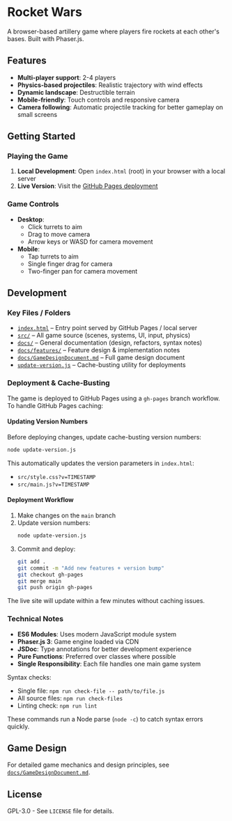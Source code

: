 # Rocket Wars

A browser-based artillery game where players fire rockets at each other's bases. Built with Phaser.js.

## Features

- **Multi-player support**: 2-4 players
- **Physics-based projectiles**: Realistic trajectory with wind effects
- **Dynamic landscape**: Destructible terrain
- **Mobile-friendly**: Touch controls and responsive camera
- **Camera following**: Automatic projectile tracking for better gameplay on small screens

## Getting Started

### Playing the Game

1. **Local Development**: Open `index.html` (root) in your browser with a local server
2. **Live Version**: Visit the [GitHub Pages deployment](https://philgeorge.github.io/rocket-wars/)

### Game Controls

- **Desktop**: 
  - Click turrets to aim
  - Drag to move camera
  - Arrow keys or WASD for camera movement
- **Mobile**: 
  - Tap turrets to aim
  - Single finger drag for camera
  - Two-finger pan for camera movement

## Development

### Key Files / Folders

- [`index.html`](./index.html) – Entry point served by GitHub Pages / local server
- [`src/`](./src) – All game source (scenes, systems, UI, input, physics)
- [`docs/`](./docs) – General documentation (design, refactors, syntax notes)
- [`docs/features/`](./docs/features) – Feature design & implementation notes
- [`docs/GameDesignDocument.md`](./docs/GameDesignDocument.md) – Full game design document
- [`update-version.js`](./update-version.js) – Cache-busting utility for deployments

### Deployment & Cache-Busting

The game is deployed to GitHub Pages using a `gh-pages` branch workflow. To handle GitHub Pages caching:

#### Updating Version Numbers

Before deploying changes, update cache-busting version numbers:

```bash
node update-version.js
```

This automatically updates the version parameters in `index.html`:
- `src/style.css?v=TIMESTAMP`
- `src/main.js?v=TIMESTAMP`

#### Deployment Workflow

1. Make changes on the `main` branch
2. Update version numbers:
   ```bash
   node update-version.js
   ```
3. Commit and deploy:
   ```bash
   git add .
   git commit -m "Add new features + version bump"
   git checkout gh-pages
   git merge main
   git push origin gh-pages
   ```

The live site will update within a few minutes without caching issues.

### Technical Notes

- **ES6 Modules**: Uses modern JavaScript module system
- **Phaser.js 3**: Game engine loaded via CDN
- **JSDoc**: Type annotations for better development experience
- **Pure Functions**: Preferred over classes where possible
- **Single Responsibility**: Each file handles one main game system

Syntax checks:

- Single file: `npm run check-file -- path/to/file.js`
- All source files: `npm run check-files`
- Linting check: `npm run lint`

These commands run a Node parse (`node -c`) to catch syntax errors quickly.

## Game Design

For detailed game mechanics and design principles, see [`docs/GameDesignDocument.md`](./docs/GameDesignDocument.md).

## License

GPL-3.0 - See `LICENSE` file for details.
